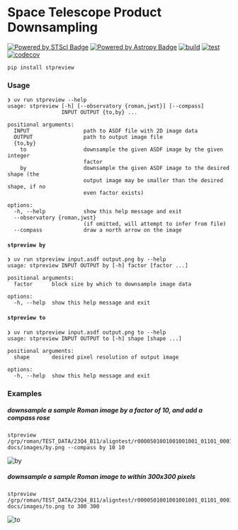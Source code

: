 # Space Telescope Product Downsampling

[![Powered by STScI Badge](https://img.shields.io/badge/powered%20by-STScI-blue.svg?colorA=707170&colorB=3e8ddd&style=flat)](http://www.stsci.edu)
[![Powered by Astropy Badge](http://img.shields.io/badge/powered%20by-AstroPy-orange.svg?style=flat)](http://www.astropy.org/)
[![build](https://github.com/spacetelescope/stpreview/actions/workflows/build.yml/badge.svg)](https://github.com/spacetelescope/stpreview/actions/workflows/build.yml)
[![test](https://github.com/spacetelescope/stpreview/actions/workflows/tests.yml/badge.svg)](https://github.com/spacetelescope/stpreview/actions/workflows/tests.yml)
[![codecov](https://codecov.io/gh/spacetelescope/stpreview/graph/badge.svg?token=tSEFJ5vwgH)](https://codecov.io/gh/spacetelescope/stpreview)

```
pip install stpreview
```

### Usage

```
❯ uv run stpreview --help
usage: stpreview [-h] [--observatory {roman,jwst}] [--compass]
                 INPUT OUTPUT {to,by} ...

positional arguments:
  INPUT                 path to ASDF file with 2D image data
  OUTPUT                path to output image file
  {to,by}
    to                  downsample the given ASDF image by the given integer
                        factor
    by                  downsample the given ASDF image to the desired shape (the
                        output image may be smaller than the desired shape, if no
                        even factor exists)

options:
  -h, --help            show this help message and exit
  --observatory {roman,jwst}
                        (if omitted, will attempt to infer from file)
  --compass             draw a north arrow on the image
```

#### `stpreview by`

```
❯ uv run stpreview input.asdf output.png by --help
usage: stpreview INPUT OUTPUT by [-h] factor [factor ...]

positional arguments:
  factor      block size by which to downsample image data

options:
  -h, --help  show this help message and exit
```

#### `stpreview to`

```
❯ uv run stpreview input.asdf output.png to --help
usage: stpreview INPUT OUTPUT to [-h] shape [shape ...]

positional arguments:
  shape       desired pixel resolution of output image

options:
  -h, --help  show this help message and exit
```

### Examples

##### downsample a sample Roman image by a factor of 10, and add a compass rose

```shell
stpreview /grp/roman/TEST_DATA/23Q4_B11/aligntest/r0000501001001001001_01101_0001_WFI01_cal.asdf docs/images/by.png --compass by 10 10
```

![by](./docs/images/by.png)

##### downsample a sample Roman image to within 300x300 pixels

```shell
stpreview /grp/roman/TEST_DATA/23Q4_B11/aligntest/r0000501001001001001_01101_0001_WFI01_cal.asdf docs/images/to.png to 300 300
```

![to](./docs/images/to.png)
